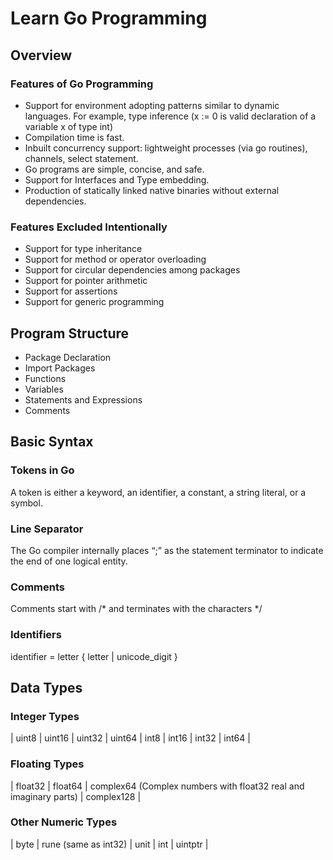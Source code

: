 # Learn Go Programming

## Overview

### Features of Go Programming

* Support for environment adopting patterns similar to dynamic languages. For example, type inference (x := 0 is valid declaration of a variable x of type int)
* Compilation time is fast.
* Inbuilt concurrency support: lightweight processes (via go routines), channels, select statement.
* Go programs are simple, concise, and safe.
* Support for Interfaces and Type embedding.
* Production of statically linked native binaries without external dependencies.

### Features Excluded Intentionally

* Support for type inheritance
* Support for method or operator overloading
* Support for circular dependencies among packages
* Support for pointer arithmetic
* Support for assertions
* Support for generic programming

## Program Structure

* Package Declaration
* Import Packages
* Functions
* Variables
* Statements and Expressions
* Comments

## Basic Syntax

### Tokens in Go

A token is either a keyword, an identifier, a constant, a string literal, or a symbol.

### Line Separator

The Go compiler internally places “;” as the statement terminator to indicate the end of one logical entity.

### Comments

Comments start with /* and terminates with the characters */

### Identifiers

identifier = letter { letter | unicode_digit }

## Data Types

### Integer Types

| uint8 | uint16 |  uint32 | uint64 | int8 | int16 | int32 | int64 |

### Floating Types

| float32 | float64 | complex64 (Complex numbers with float32 real and imaginary parts) | complex128 |

### Other Numeric Types

| byte | rune (same as int32) | unit | int | uintptr |
